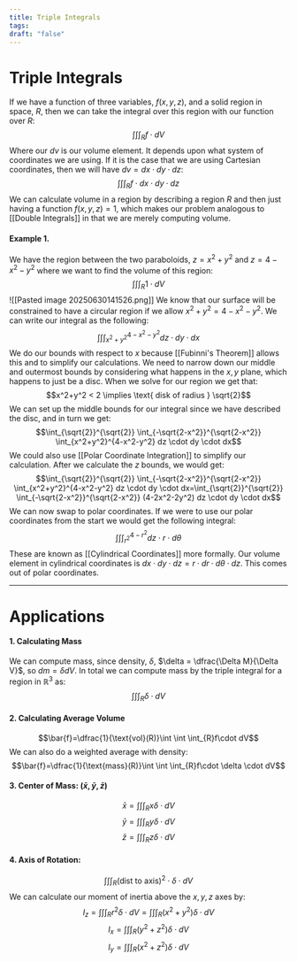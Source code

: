 ```yaml
---
title: Triple Integrals
tags: 
draft: "false"
---
```

# Triple Integrals
If we have a function of three variables, $f(x,y,z)$, and a solid region in space, $R$, then we can take the integral over this region with our function over $R$:
$$\int \int \int_{R} f\cdot dV$$
Where our $dv$ is our volume element. It depends upon what system of coordinates we are using. If it is the case that we are using Cartesian coordinates, then we will have $dv=dx\cdot dy \cdot dz$:$$\int \int \int_{R} f\cdot dx\cdot dy \cdot dz$$
We can calculate volume in a region  by describing a region $R$ and then just having a function $f(x,y,z)=1$, which makes our problem analogous to [[Double Integrals]] in that we are merely computing volume. 

#### Example 1. 
We have the region between the two paraboloids, $z=x^2+y^2$ and $z=4-x^2-y^2$ where we want to find the volume of this region:
$$\int \int \int_{R}1\cdot dV$$
![[Pasted image 20250630141526.png]]
We know that our surface will be constrained to have a circular region if we allow $x^2+y^2=4-x^2-y^2$. We can write our integral as the following:
$$\int \int \int_{x^2+y^2}^{4-x^2-y^2} dz \cdot dy \cdot dx$$
We do our bounds with respect to $x$ because [[Fubinni's Theorem]] allows this and to simplify our calculations. We need to narrow down our middle and outermost bounds by considering what happens in the $x,y$ plane, which happens to just be a disc. When we solve for our region we get that:
$$x^2+y^2 < 2 \implies \text{ disk of radius } \sqrt{2}$$
We can set up the middle bounds for our integral since we have described the disc, and in turn we get:$$\int_{\sqrt{2}}^{\sqrt{2}} \int_{-\sqrt{2-x^2}}^{\sqrt{2-x^2}} \int_{x^2+y^2}^{4-x^2-y^2} dz \cdot dy \cdot dx$$
We could also use [[Polar Coordinate Integration]] to simplify our calculation. After we calculate the $z$ bounds, we would get:$$\int_{\sqrt{2}}^{\sqrt{2}} \int_{-\sqrt{2-x^2}}^{\sqrt{2-x^2}} \int_{x^2+y^2}^{4-x^2-y^2} dz \cdot dy \cdot dx=\int_{\sqrt{2}}^{\sqrt{2}} \int_{-\sqrt{2-x^2}}^{\sqrt{2-x^2}} (4-2x^2-2y^2) dz \cdot dy \cdot dx$$We can now swap to polar coordinates. If we were to use our polar coordinates from the start we would get the following integral:
$$\int \int \int_{r^2}^{4-r^2}dz\cdot r \cdot d\theta$$
These are known as [[Cylindrical Coordinates]] more formally. Our volume element in cylindrical coordinates is $dx\cdot dy \cdot dz = r\cdot dr\cdot d\theta \cdot dz$. This comes out of polar coordinates.

---
# Applications

#### 1. Calculating Mass 
We can compute mass, since density, $\delta$, $\delta = \dfrac{\Delta M}{\Delta V}$, so $dm =\delta dV$. In total we can compute mass by the triple integral for a region in $\mathbb{R}^3$ as:
$$\int \int \int_{R} \delta \cdot dV$$
#### 2. Calculating Average Volume
$$\bar{f}=\dfrac{1}{\text{vol}(R)}\int \int \int_{R}f\cdot dV$$
We can also do a weighted average with density:$$\bar{f}=\dfrac{1}{\text{mass}(R)}\int \int \int_{R}f\cdot \delta \cdot dV$$
#### 3. Center of Mass: $(\bar{x},\bar{y},\bar{z})$
$$\bar{x}=\int \int \int_{R} x \delta\cdot dV$$
$$\bar{y}=\int \int \int_{R} y \delta\cdot dV$$
$$\bar{z}=\int \int \int_{R} z \delta\cdot dV$$
#### 4. Axis of Rotation:
$$\int \int \int_{R} \text{(dist to axis)}^2\cdot\delta \cdot dV$$
We can calculate our moment of inertia above the $x,y,z$ axes by:
$$I_{z}=\int \int \int_{R}r^2 \delta \cdot dV=\int \int \int_{R}(x^2+y^2) \delta \cdot dV$$
$$I_{x}=\int \int \int_{R}(y^2+z^2) \delta \cdot dV$$
$$I_{y}=\int \int \int_{R}(x^2+z^2) \delta \cdot dV$$
